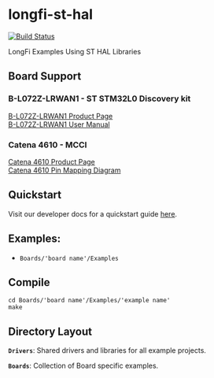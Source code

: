 # longfi-st-hal

[![Build Status](https://travis-ci.com/helium/longfi-st-hal.svg?token=bzKc8EpW7xxqudyhDiz1&branch=master)](https://travis-ci.com/helium/longfi-st-hal)

LongFi Examples Using ST HAL Libraries

## Board Support

### B-L072Z-LRWAN1 - ST STM32L0 Discovery kit  

[B-L072Z-LRWAN1 Product Page](https://www.st.com/en/evaluation-tools/b-l072z-lrwan1.html)  
[B-L072Z-LRWAN1 User Manual](https://www.st.com/content/ccc/resource/technical/document/user_manual/group0/ac/62/15/c7/60/ac/4e/9c/DM00329995/files/DM00329995.pdf/jcr:content/translations/en.DM00329995.pdf)  

### Catena 4610 - MCCI  

[Catena 4610 Product Page](https://store.mcci.com/collections/iot-building-blocks/products/mcci-catena-4610-integrated-node-for-lorawan-technology)  
[Catena 4610 Pin Mapping Diagram](https://github.com/mcci-catena/HW-Designs/blob/master/Boards/Catena-4610/Catena-4610-Pinmapping.png)

## Quickstart
Visit our developer docs for a quickstart guide [here](https://developer.helium.com/device/st-hal-quickstart).

## Examples: 
* `Boards/'board name'/Examples`

## Compile
```
cd Boards/'board name'/Examples/'example name'
make
```

## Directory Layout
**`Drivers`**: Shared drivers and libraries for all example projects.

**`Boards`**: Collection of Board specific examples.


